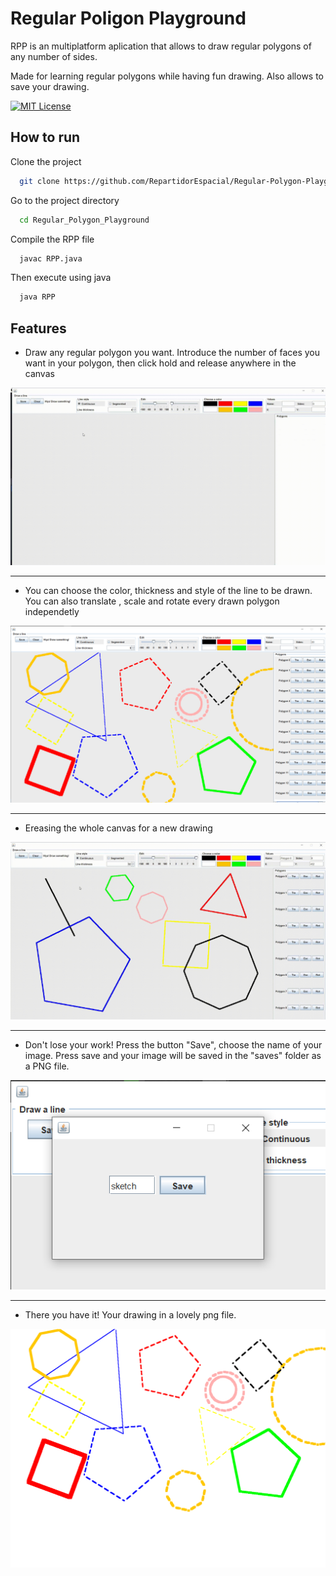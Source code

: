 
# Regular Poligon Playground  

RPP is an multiplatform aplication that allows to draw regular polygons of any number of sides.
 
Made for learning regular polygons while having fun drawing. 
Also allows to save your drawing.   


[![MIT License](https://img.shields.io/badge/License-MIT-green.svg)](https://choosealicense.com/licenses/mit/)

## How to run

Clone the project

```bash
  git clone https://github.com/RepartidorEspacial/Regular-Polygon-Playground.git
```

Go to the project directory
```bash
  cd Regular_Polygon_Playground
```
Compile the RPP file 
```bash
  javac RPP.java
```
Then execute using java 
```bash
  java RPP
```


## Features

- Draw any regular polygon you want.  Introduce the number of faces you want in your polygon, then  click hold and release anywhere in the canvas

![Logo](readme_pictures/draw.gif)
***
 
- You can choose the color, thickness and style of the line to be drawn. You can also translate , scale and rotate every drawn polygon independetly 

![Logo](readme_pictures/drawing.png)

***

- Ereasing the whole canvas for a new drawing 
    
![Logo](readme_pictures/clear.gif)
***
- Don't lose your work! Press the button "Save", choose the name of your image. Press save and your image will  be saved in the "saves" folder as a PNG file.

![Logo](readme_pictures/save.png)
***
- There you have it! Your drawing in a lovely png file. 

![Logo](readme_pictures/sketch.png)